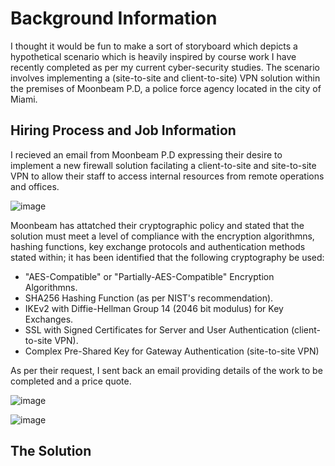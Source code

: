 # Background Information

I thought it would be fun to make a sort of storyboard which depicts a hypothetical scenario which is heavily inspired by course work I have recently completed as per my current cyber-security studies. The scenario involves implementing a (site-to-site and client-to-site) VPN solution within the premises of Moonbeam P.D, a police force agency located in the city of Miami.

## Hiring Process and Job Information

I recieved an email from Moonbeam P.D expressing their desire to implement a new firewall solution facilating a client-to-site and site-to-site VPN to allow their staff to access internal resources from remote operations and offices.

![image](https://github.com/Flqmmable/VPN-Solution-Implementation/assets/129753283/22d70e58-27ea-47fb-b518-e6e4e9c42a83)

Moonbeam has attatched their cryptographic policy and stated that the solution must meet a level of compliance with the encryption algorithmns, hashing functions, key exchange protocols and authentication methods stated within; it has been identified that the following cryptography be used:

- "AES-Compatible" or "Partially-AES-Compatible" Encryption Algorithmns.
- SHA256 Hashing Function (as per NIST's recommendation).
- IKEv2 with Diffie-Hellman Group 14 (2046 bit modulus) for Key Exchanges.
- SSL with Signed Certificates for Server and User Authentication (client-to-site VPN).
- Complex Pre-Shared Key for Gateway Authentication (site-to-site VPN)

As per their request, I sent back an email providing details of the work to be completed and a price quote.

![image](https://github.com/Flqmmable/VPN-Solution-Implementation/assets/129753283/50156172-a1fa-40d1-b8c4-9d3e2b95eea7)

![image](https://github.com/Flqmmable/VPN-Solution-Implementation/assets/129753283/aac3420e-17da-4455-af94-d9d2c3f70b44)

## The Solution




 
